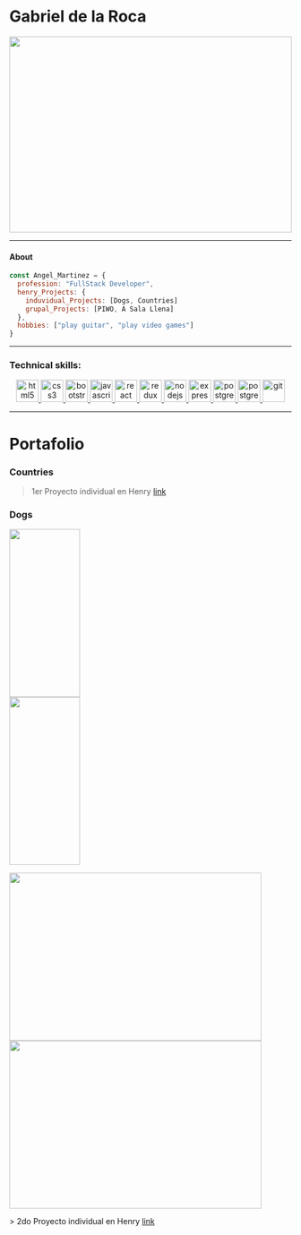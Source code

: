 # Gabriel de la Roca

<img src="https://github.com/AngelGabriel2021/Me/blob/main/img/portada.png" width="100%" height="350px"/>

---

#### About
```javascript
const Angel_Martinez = {
  profession: "FullStack Developer",
  henry_Projects: {
    induvidual_Projects: [Dogs, Countries]
    grupal_Projects: [PIWO, A Sala Llena]
  },
  hobbies: ["play guitar", "play video games"]
}
```
---

### Technical skills:  
<p width='40%' height="100%"align="center"> 
   <a href="https://www.w3.org/html/" target="_blank"> <img src="https://icongr.am/devicon/html5-original-wordmark.svg?size=40&color=currentColor" alt="html5"             width="40" height="40"/> </a>   
   <a href="https://www.w3schools.com/css/" target="_blank"> <img src="https://icongr.am/devicon/css3-original-wordmark.svg?size=40&color=currentColor" alt="css3"         width="40" height="40"/> </a>
   <a href="https://getbootstrap.com" target="_blank"> <img src="https://icongr.am/devicon/bootstrap-plain-wordmark.svg?size=40&color=currentColor" alt="bootstrap"             width="40" height="40"/> </a>    
   <a href="https://developer.mozilla.org/en-US/docs/Web/JavaScript" target="_blank">
      <img src="https://icongr.am/devicon/javascript-original.svg?size=40&color=currentColor" alt="javascript" width="40" height="40"/> </a>
   <a href="https://reactjs.org/" target="_blank"> <img src="https://icongr.am/devicon/react-original.svg?size=40&color=currentColor" alt="react"                 width="40" height="40"/> </a>
    </a>
    <a href="https://es.redux.js.org/" target="_blank"> <img src="https://cdn.icon-icons.com/icons2/2415/PNG/512/redux_original_logo_icon_146365.png" alt="redux" width="40" height="40"/> 
    </a>   
   <a href="https://nodejs.org" target="_blank"> <img src="https://icongr.am/devicon/nodejs-original-wordmark.svg?size=40&color=currentColor" alt="nodejs"               width="40" height="40"/> </a>
   <a href="https://expressjs.com" target="_blank"> <img src="https://icongr.am/devicon/express-original-wordmark.svg?size=40&color=2ec539" alt="express"         width="40" height="40"/> </a>
   <a href="https://www.postgresql.org" target="_blank"> <img src="https://icongr.am/devicon/postgresql-original-wordmark.svg?size=40&color=2ec539"             alt="postgresql" width="40" height="40"/> </a>
   <a href="https://sequelize.org" target="_blank"> <img src="https://icongr.am/devicon/sequelize-original.svg?size=40&color=2ec539" alt="postgresql" width="40"               height="40"/> </a>  
    <a href="https://git-scm.com/" target="_blank"> <img src="https://www.vectorlogo.zone/logos/git-scm/git-scm-icon.svg" alt="git" width="40" height="40"/> </a>
 </p>

---  
# Portafolio

### Countries 

> 1er Proyecto individual en Henry
<a href='https://github.com/AngelGabriel2021/Proyecto-Individual-Countries-2.0' target="_blank" rel="noopener noreferrer">link</a>

### Dogs
 <p width='100%' height="50%"> 
   <img src="https://github.com/AngelGabriel2021/Me/blob/main/img/homeDogs.png"  width="50%" height="300"/>   
   <img src="https://github.com/AngelGabriel2021/Me/blob/main/img/dogDetail.png"  width="50%" height="300"/>   
 </p>
 <p width='50%' height="50%"> 
   <img src="https://github.com/AngelGabriel2021/Me/blob/main/img/creandoPerro.png"  width="450" height="300"/>   
   <img src="https://github.com/AngelGabriel2021/Me/blob/main/img/perro.png"  width="450" height="300"/> 
 </p>
> 2do Proyecto individual en Henry
<a href='https://github.com/AngelGabriel2021/Proyecto-Individual-Dogs' target="_blank" rel="noopener noreferrer">link</a>

